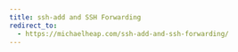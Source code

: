 ```yaml
---
title: ssh-add and SSH Forwarding
redirect_to:
  - https://michaelheap.com/ssh-add-and-ssh-forwarding/
---
```

